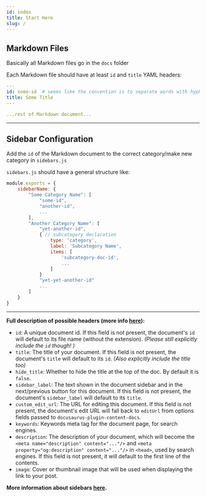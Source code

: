 ```yaml
---
id: index
title: Start Here
slug: /
---
```



## Markdown Files

Basically all Markdown files go in the `docs` folder

Each Markdown file should have at least `id` and `title` YAML headers:
```yaml
---
id: some-id  # seems like the convention is to separate words with hyphens?
title: Some Title
---

...rest of Markdown document...
```

---

## Sidebar Configuration

Add the `id` of the Markdown document to the correct category/make new category in `sidebars.js`

`sidebars.js` should have a general structure like:
```js
module.exports = {
    sidebarName: {
        "Some Category Name": [
            "some-id",
            "another-id",
            ...
        ],
        "Another Category Name": [
            "yet-another-id",
            { // subcategory declaration
                type: 'category',
                label: 'Subcategory Name',
                items: [
                    'subcategory-doc-id',
                    ...
                ]
            }
            "yet-yet-another-id"
            ...
        ]
    }
}
```

---

**Full description of possible headers (more info [here](https://v2.docusaurus.io/docs/markdown-features)):**
- `id`: A unique document id. If this field is not present, the document's `id` will default to its file name (without the extension). *(Please still explicitly include the `id` though! )* 
- `title`: The title of your document. If this field is not present, the document's `title` will default to its `id`. *(Also explicitly include the title too)*
- `hide_title`: Whether to hide the title at the top of the doc. By default it is `false`.
- `sidebar_label`: The text shown in the document sidebar and in the next/previous button for this document. If this field is not present, the document's `sidebar_label` will default to its `title`.
- `custom_edit_url`: The URL for editing this document. If this field is not present, the document's edit URL will fall back to `editUrl` from options fields passed to `docusaurus-plugin-content-docs`.
- `keywords`: Keywords meta tag for the document page, for search engines.
- `description`: The description of your document, which will become the `<meta name="description" content="..."/>` and `<meta property="og:description" content="..."/>` in `<head>`, used by search engines. If this field is not present, it will default to the first line of the contents.
- `image`: Cover or thumbnail image that will be used when displaying the link to your post.

**More information about sidebars [here](https://v2.docusaurus.io/docs/docs).**